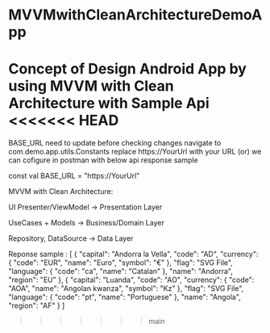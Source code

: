 # MVVMwithCleanArchitectureDemoApp
Concept of Design Android App by using MVVM with Clean Architecture with Sample Api 
<<<<<<< HEAD
=======

BASE_URL need to update before checking changes 
navigate to com.demo.app.utils.Constants replace https://YourUrl with your URL  (or) we can cofigure in postman with below api response sample 

const val BASE_URL = "https://YourUrl" 

MVVM with Clean Architecture:

UI 
Presenter/ViewModel     -> Presentation Layer    


UseCases + Models   ->  Business/Domain Layer


Repository, 
DataSource                     -> Data Layer


Reponse sample : 
[
{
    "capital": "Andorra la Vella",
    "code": "AD",
    "currency": {
      "code": "EUR",
      "name": "Euro",
      "symbol": "€"
    },
    "flag": "SVG File",
    "language": {
      "code": "ca",
      "name": "Catalan"
    },
    "name": "Andorra",
    "region": "EU"
  },
  {
    "capital": "Luanda",
    "code": "AO",
    "currency": {
      "code": "AOA",
      "name": "Angolan kwanza",
      "symbol": "Kz"
    },
    "flag": "SVG File",
    "language": {
      "code": "pt",
      "name": "Portuguese"
    },
    "name": "Angola",
    "region": "AF"
  } 
]
>>>>>>> main
